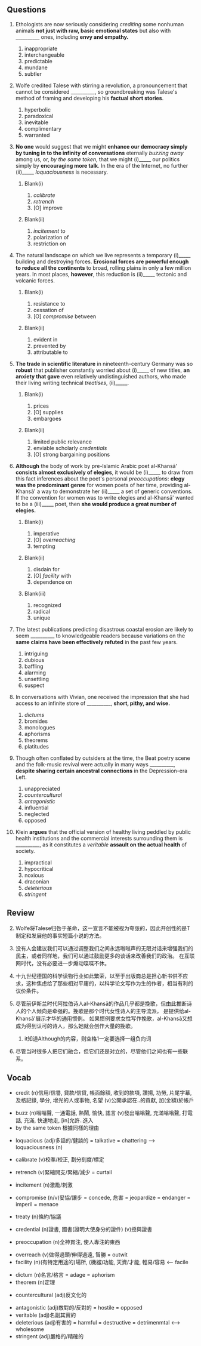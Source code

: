 ## Questions

1. Ethologists are now seriously considering *crediting* some nonhuman animals **not just with raw, basic emotional states** but also with __________ ones, including **envy and empathy.**
	1. inappropriate
	1. interchangeable
	1. predictable
	1. mundane
	1. subtler

2. Wolfe credited Talese with stirring a revolution, a pronouncement that cannot be considered __________, so groundbreaking was Talese's method of framing and developing his **factual short stories**.
	1. hyperbolic
	1. paradoxical
	1. inevitable
	1. complimentary
	1. warranted

3. **No one** would suggest that we might **enhance our democracy simply by tuning in to the infinity of conversations** eternally *buzzing away* among us, or, *by the same token*, that we might (i)_____ our politics simply by **encouraging more talk**. In the era of the Internet, no further (ii)_____ *loquaciousness* is necessary.
	1. Blank(i)
		1. *calibrate*
		1. *retrench*
		1. [O] improve
	
	2. Blank(ii)
		1. *incitement* to
		1. polarization of
		1. restriction on

4. The natural landscape on which we live represents a temporary (i)_____ building and destroying forces. **Erosional forces are powerful enough to reduce all the continents** to broad, rolling plains in only a few million years. In most places, **however**, this reduction is (ii)_____ tectonic and volcanic forces.
	1. Blank(i)
		1. resistance to
		1. cessation of
		1. [O] *compromise* between
	
	2. Blank(ii)
		1. evident in
		1. prevented by
		1. attributable to

5. **The trade in scientific literature** in nineteenth-century Germany was so **robust** that publisher constantly worried about (i)_____ of new titles, **an anxiety that gave** even relatively undistinguished authors, who made their living writing technical *treatises*, (ii)_____.
	1. Blank(i)
		1. prices
		1. [O] supplies
		1. embargoes
	
	2. Blank(ii)
		1. limited public relevance
		1. enviable scholarly *credentials*
		1. [O] strong bargaining positions

6. **Although** the body of work by pre-Islamic Arabic poet al-Khansā' **consists almost exclusively of elegies**, it would be (i)_____ to draw from this fact inferences about the poet's personal *preoccupations*: **elegy was the predominant genre** for women poets of her time, providing al-Khansā' a way to demonstrate her (ii)_____ a set of generic conventions. If the convention for women was to write elegies and al-Khansā' wanted to be a (iii)_____ poet, then **she would produce a great number of elegies.**
	1. Blank(i)
		1. imperative
		1. [O] *overreaching*
		1. tempting
	
	2. Blank(ii)
		1. disdain for
		1. [O] *facility* with
		1. dependence on
	
	3. Blank(iii)
		1. recognized
		1. radical
		1. unique

7. The latest publications predicting disastrous coastal erosion are likely to seem __________ to knowledgeable readers because variations on the **same claims have been effectively refuted** in the past few years.
	1. intriguing
	1. dubious
	1. baffling
	1. alarming
	1. unsettling
	1. suspect

8. In conversations with Vivian, one received the impression that she had access to an infinite store of __________, **short, pithy, and wise.**
	1. *dictums*
	1. bromides
	1. monologues
	1. aphorisms
	1. theorems
	1. platitudes

9. Though often conflated by outsiders at the time, the Beat poetry scene and the folk-music revival were actually in many ways __________, **despite sharing certain ancestral connections** in the Depression-era Left.
	1. unappreciated
	1. *countercultural*
	1. *antagonistic*
	1. influential
	1. neglected
	1. opposed

10. Klein **argues** that the official version of healthy living peddled by public health institutions and the commercial interests surrounding them is __________, as it constitutes a *veritable* **assault on the actual health** of society.
	1. impractical
	1. hypocritical
	1. noxious
	1. draconian
	1. *deleterious*
	1. *stringent*

## Review
2. Wolfe将Talese归咎于革命，这一宣言不能被视为夸张的，因此开创性的是T制定和发展他的事实短篇小说的方法。
3. 没有人会建议我们可以通过调整我们之间永远嗡嗡声的无限对话来增强我们的民主，或者同样地，我们可以通过鼓励更多的谈话来改善我们的政治。 在互联网时代，没有必要进一步煽动喋喋不休。

5. 十九世纪德国的科学读物行业如此繁荣，以至于出版商总是担心新书供不应求，这种焦虑给了那些相对平庸的，以科学论文写作为生的作者，相当有利的议价条件。

6. 尽管前伊斯兰时代阿拉伯诗人al-Khansā的作品几乎都是挽歌，但由此推断诗人的个人倾向是牵强的。挽歌是那个时代女性诗人的主导流派， 是提供给al-Khansā'展示才华的通用惯例。 如果惯例要求女性写作挽歌，al-Khansā又想成为得到认可的诗人，那么她就会创作大量的挽歌。
	1. it知道Although的内容，则空格1一定要选择一组负向词

9. 尽管当时很多人把它们融合，但它们还是对立的，尽管他们之间也有一些联系。

## Vocab
+ credit (n)信用/信譽, 貸款/信貸, 帳面餘額, 收到的款項, 讚揚, 功勞, 片尾字幕, 及格記錄, 學分, 增光的人或事物, 名望 (v)公開承認在..的貢獻, 加(金額)於帳戶
- buzz (n)嗡嗡聲, 一通電話, 熱鬧, 愉快, 謠言 (v)發出嗡嗡聲, 充滿嗡嗡聲, 打電話, 充滿, 快速地走, [in]允許..進入
- by the same token 根據同樣的理由
+ loquacious (adj)多話的/健談的 = talkative = chattering --> loquaciousness (n)
- calibrate (v)校準/校正, 劃分刻度/標定
+ retrench (v)緊縮開支/緊縮/減少 = curtail
- incitement (n)激勵/刺激
+ compromise (n/v)妥協/讓步 = concede, 危害 = jeopardize = endanger = imperil = menace
* treaty (n)條約/協議
- credential (n)證書, 國書(證明大使身分的證件) (v)授與證書
* preoccupation (n)全神貫注, 使人專注的東西
- overreach (v)做得過頭/伸得過遠, 智勝 = outwit
- facility (n)(有特定用途的)場所, (機器)功能, 天資/才能, 輕易/容易  <-- facile
+ dictum (n)名言/格言 = adage = aphorism
+ theorem (n)定理
- countercultural (adj)反文化的
+ antagonistic (adj)敵對的/反對的 = hostile = opposed
+ veritable (adj)名副其實的
+ deleterious (adj)有害的 = harmful = destructive = detrimenmtal <--> wholesome
+ stringent (adj)嚴格的/精確的